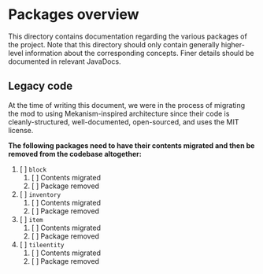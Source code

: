 # Packages overview

This directory contains documentation regarding the various packages of the project. Note that this directory should
only contain generally higher-level information about the corresponding concepts. Finer details should be documented
in relevant JavaDocs.

## Legacy code
At the time of writing this document, we were in the process of migrating the mod to using Mekanism-inspired architecture
since their code is cleanly-structured, well-documented, open-sourced, and uses the MIT license.

**The following packages need to have their contents migrated and then be removed from the codebase altogether:**
1. [ ] `block`
   1. [ ] Contents migrated
   2. [ ] Package removed
2. [ ] `inventory`
    1. [ ] Contents migrated
    2. [ ] Package removed
3. [ ] `item`
    1. [ ] Contents migrated
    2. [ ] Package removed
4. [ ] `tileentity`
    1. [ ] Contents migrated
    2. [ ] Package removed
